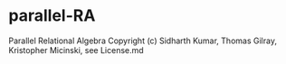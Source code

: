 # parallel-RA
Parallel Relational Algebra
Copyright (c) Sidharth Kumar, Thomas Gilray, Kristopher Micinski, see License.md
